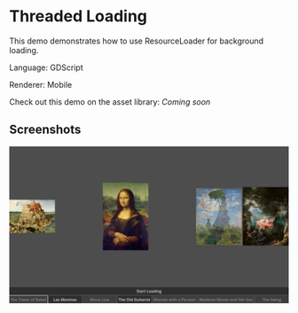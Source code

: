 # Threaded Loading

This demo demonstrates how to use ResourceLoader for background loading.

Language: GDScript

Renderer: Mobile

Check out this demo on the asset library: *Coming soon*

## Screenshots

![Screenshot](screenshots/paintings.png)

